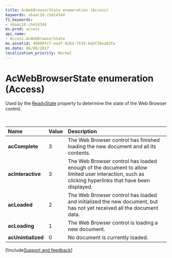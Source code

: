```yaml
---
title: AcWebBrowserState enumeration (Access)
keywords: vbaac10.chm14344
f1_keywords:
- vbaac10.chm14344
ms.prod: access
api_name:
- Access.AcWebBrowserState
ms.assetid: 40009fcf-eeef-026d-7535-6ebf30ea83fa
ms.date: 06/08/2017
localization_priority: Normal
---
```



# AcWebBrowserState enumeration (Access)

Used by the [ReadyState](Access.WebBrowserControl.ReadyState.md) property to determine the state of the Web Browser control.

<br/>

|Name|Value|Description|
|:-----|:-----|:-----|
|**acComplete**|3|The Web Browser control has finished loading the new document and all its contents.|
|**acInteractive**|3|The Web Browser control has loaded enough of the document to allow limited user interaction, such as clicking hyperlinks that have been displayed.|
|**acLoaded**|2|The Web Browser control has loaded and initialized the new document, but has not yet received all the document data.|
|**acLoading**|1|The Web Browser control is loading a new document.|
|**acUnintialized**|0|No document is currently loaded.|

[!include[Support and feedback](~/includes/feedback-boilerplate.md)]